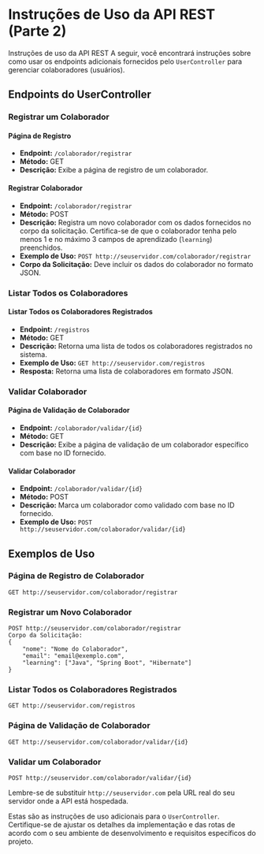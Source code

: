 # Instruções de Uso da API REST (Parte 2)

Instruções de uso da API REST A seguir, você encontrará instruções sobre como usar os endpoints adicionais fornecidos pelo `UserController` para gerenciar colaboradores (usuários).

## Endpoints do UserController

### Registrar um Colaborador

#### Página de Registro

- **Endpoint:** `/colaborador/registrar`
- **Método:** GET
- **Descrição:** Exibe a página de registro de um colaborador.

#### Registrar Colaborador

- **Endpoint:** `/colaborador/registrar`
- **Método:** POST
- **Descrição:** Registra um novo colaborador com os dados fornecidos no corpo da solicitação. Certifica-se de que o colaborador tenha pelo menos 1 e no máximo 3 campos de aprendizado (`learning`) preenchidos.
- **Exemplo de Uso:** `POST http://seuservidor.com/colaborador/registrar`
- **Corpo da Solicitação:** Deve incluir os dados do colaborador no formato JSON.

### Listar Todos os Colaboradores

#### Listar Todos os Colaboradores Registrados

- **Endpoint:** `/registros`
- **Método:** GET
- **Descrição:** Retorna uma lista de todos os colaboradores registrados no sistema.
- **Exemplo de Uso:** `GET http://seuservidor.com/registros`
- **Resposta:** Retorna uma lista de colaboradores em formato JSON.

### Validar Colaborador

#### Página de Validação de Colaborador

- **Endpoint:** `/colaborador/validar/{id}`
- **Método:** GET
- **Descrição:** Exibe a página de validação de um colaborador específico com base no ID fornecido.

#### Validar Colaborador

- **Endpoint:** `/colaborador/validar/{id}`
- **Método:** POST
- **Descrição:** Marca um colaborador como validado com base no ID fornecido.
- **Exemplo de Uso:** `POST http://seuservidor.com/colaborador/validar/{id}`

## Exemplos de Uso

### Página de Registro de Colaborador

```
GET http://seuservidor.com/colaborador/registrar
```

### Registrar um Novo Colaborador

```
POST http://seuservidor.com/colaborador/registrar
Corpo da Solicitação:
{
    "nome": "Nome do Colaborador",
    "email": "email@exemplo.com",
    "learning": ["Java", "Spring Boot", "Hibernate"]
}
```

### Listar Todos os Colaboradores Registrados

```
GET http://seuservidor.com/registros
```

### Página de Validação de Colaborador

```
GET http://seuservidor.com/colaborador/validar/{id}
```

### Validar um Colaborador

```
POST http://seuservidor.com/colaborador/validar/{id}
```

Lembre-se de substituir `http://seuservidor.com` pela URL real do seu servidor onde a API está hospedada.

Estas são as instruções de uso adicionais para o `UserController`. Certifique-se de ajustar os detalhes da implementação e das rotas de acordo com o seu ambiente de desenvolvimento e requisitos específicos do projeto.